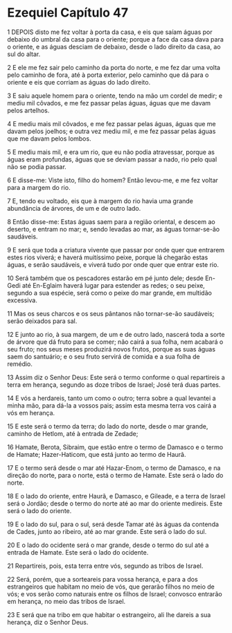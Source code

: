 # Ezequiel Capítulo 47

1	DEPOIS disto me fez voltar à porta da casa, e eis que saíam águas por debaixo do umbral da casa para o oriente; porque a face da casa dava para o oriente, e as águas desciam de debaixo, desde o lado direito da casa, ao sul do altar.

2	E ele me fez sair pelo caminho da porta do norte, e me fez dar uma volta pelo caminho de fora, até à porta exterior, pelo caminho que dá para o oriente e eis que corriam as águas do lado direito.

3	E saiu aquele homem para o oriente, tendo na mão um cordel de medir; e mediu mil côvados, e me fez passar pelas águas, águas que me davam pelos artelhos.

4	E mediu mais mil côvados, e me fez passar pelas águas, águas que me davam pelos joelhos; e outra vez mediu mil, e me fez passar pelas águas que me davam pelos lombos.

5	E mediu mais mil, e era um rio, que eu não podia atravessar, porque as águas eram profundas, águas que se deviam passar a nado, rio pelo qual não se podia passar.

6	E disse-me: Viste isto, filho do homem? Então levou-me, e me fez voltar para a margem do rio.

7	E, tendo eu voltado, eis que à margem do rio havia uma grande abundância de árvores, de um e de outro lado.

8	Então disse-me: Estas águas saem para a região oriental, e descem ao deserto, e entram no mar; e, sendo levadas ao mar, as águas tornar-se-ão saudáveis.

9	E será que toda a criatura vivente que passar por onde quer que entrarem estes rios viverá; e haverá muitíssimo peixe, porque lá chegarão estas águas, e serão saudáveis, e viverá tudo por onde quer que entrar este rio.

10	Será também que os pescadores estarão em pé junto dele; desde En-Gedi até En-Eglaim haverá lugar para estender as redes; o seu peixe, segundo a sua espécie, será como o peixe do mar grande, em multidão excessiva.

11	Mas os seus charcos e os seus pântanos não tornar-se-ão saudáveis; serão deixados para sal.

12	E junto ao rio, à sua margem, de um e de outro lado, nascerá toda a sorte de árvore que dá fruto para se comer; não cairá a sua folha, nem acabará o seu fruto; nos seus meses produzirá novos frutos, porque as suas águas saem do santuário; e o seu fruto servirá de comida e a sua folha de remédio.

13	Assim diz o Senhor Deus: Este será o termo conforme o qual repartireis a terra em herança, segundo as doze tribos de Israel; José terá duas partes.

14	E vós a herdareis, tanto um como o outro; terra sobre a qual levantei a minha mão, para dá-la a vossos pais; assim esta mesma terra vos cairá a vós em herança.

15	E este será o termo da terra; do lado do norte, desde o mar grande, caminho de Hetlom, até à entrada de Zedade;

16	Hamate, Berota, Sibraim, que estão entre o termo de Damasco e o termo de Hamate; Hazer-Haticom, que está junto ao termo de Haurã.

17	E o termo será desde o mar até Hazar-Enom, o termo de Damasco, e na direção do norte, para o norte, está o termo de Hamate. Este será o lado do norte.

18	E o lado do oriente, entre Haurã, e Damasco, e Gileade, e a terra de Israel será o Jordão; desde o termo do norte até ao mar do oriente medireis. Este será o lado do oriente.

19	E o lado do sul, para o sul, será desde Tamar até às águas da contenda de Cades, junto ao ribeiro, até ao mar grande. Este será o lado do sul.

20	E o lado do ocidente será o mar grande, desde o termo do sul até a entrada de Hamate. Este será o lado do ocidente.

21	Repartireis, pois, esta terra entre vós, segundo as tribos de Israel.

22	Será, porém, que a sorteareis para vossa herança, e para a dos estrangeiros que habitam no meio de vós, que gerarão filhos no meio de vós; e vos serão como naturais entre os filhos de Israel; convosco entrarão em herança, no meio das tribos de Israel.

23	E será que na tribo em que habitar o estrangeiro, ali lhe dareis a sua herança, diz o Senhor Deus.

